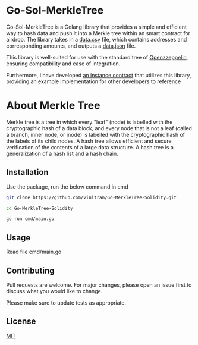 # Go-Sol-MerkleTree
Go-Sol-MerkleTree is a Golang library that provides a simple and efficient way to hash data and push it into a Merkle tree within an smart contract for airdrop. The library takes in a [data.csv](https://github.com/vinitran/Go-MerkleTree-Solidity/blob/main/data.csv) file, which contains addresses and corresponding amounts, and outputs a [data.json](https://github.com/vinitran/Go-MerkleTree-Solidity/blob/main/data.json) file.

This library is well-suited for use with the standard tree of [Openzzeppelin](https://github.com/OpenZeppelin/openzeppelin-contracts/blob/master/contracts/utils/cryptography/MerkleProof.sol), ensuring compatibility and ease of integration.

Furthermore, I have developed [an instance contract](https://github.com/vinitran/Sol-Merkle-Contract) that utilizes this library, providing an example implementation for other developers to reference


# About Merkle Tree
Merkle tree is a tree in which every "leaf" (node) is labelled with the cryptographic hash of a data block, and every node that is not a leaf (called a branch, inner node, or inode) is labelled with the cryptographic hash of the labels of its child nodes. A hash tree allows efficient and secure verification of the contents of a large data structure. A hash tree is a generalization of a hash list and a hash chain.
## Installation

Use the package, run the below command in cmd

```bash
git clone https://github.com/vinitran/Go-MerkleTree-Solidity.git

cd Go-MerkleTree-Solidity

go run cmd/main.go
```

## Usage
Read file cmd/main.go
## Contributing

Pull requests are welcome. For major changes, please open an issue first
to discuss what you would like to change.

Please make sure to update tests as appropriate.

## License

[MIT](https://choosealicense.com/licenses/mit/)
